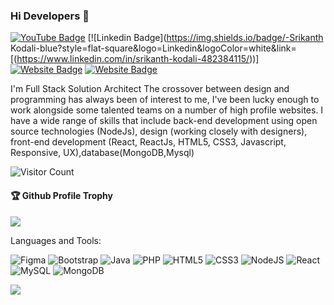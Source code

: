### Hi Developers 👋

[![YouTube Badge](https://img.shields.io/badge/YouTube-Srikanth-red)](https://www.youtube.com/@ms.poonamchauhan743)
[![Linkedin Badge](https://img.shields.io/badge/-Srikanth Kodali-blue?style=flat-square&logo=Linkedin&logoColor=white&link=[(https://www.linkedin.com/in/srikanth-kodali-482384115/))]
[![Website Badge](https://img.shields.io/badge/StackOverflow-Poonam-yellow)](https://stackoverflow.com/users/18828160/poonam-chauhan)
[![Website Badge](https://img.shields.io/badge/WebSite-Poonam-green)](https://poonamchauhan229.github.io/Portfolio_Website/)

I'm
Full Stack Solution Architect
The crossover between design and programming has always been of interest to me, I've been lucky enough to work alongside some talented teams on a number of high profile websites. I have a wide range of skills that include back-end development using open source technologies (NodeJs), design (working closely with designers), front-end development (React, ReactJs, HTML5, CSS3, Javascript, Responsive, UX),database(MongoDB,Mysql)


![Visitor Count](https://profile-counter.glitch.me/skkodali8/count.svg)

<div>
  <h4>🏆 Github Profile Trophy</h4>
  <a href="https://github.com/ryo-ma/github-profile-trophy">    
    <img src="https://github-profile-trophy.vercel.app/?username=skkodali8&column=7"/>
  </a>
</div>

Languages and Tools: 


<img alt="Figma" src="https://img.shields.io/badge/figma-%23F24E1E.svg?style=flat-square&logo=figma&logoColor=white"/> <img alt="Bootstrap" src="https://img.shields.io/badge/bootstrap-%23563D7C.svg?style=flat-square&logo=bootstrap&logoColor=white"/> <img alt="Java" src="https://img.shields.io/badge/java-%23ED8B00.svg?style=flat-square&logo=java&logoColor=white"/> <img alt="PHP" src="https://img.shields.io/badge/php-%23777BB4.svg?style=flat-square&logo=php&logoColor=white"/> <img alt="HTML5" src="https://img.shields.io/badge/html5-%23E34F26.svg?style=flat-square&logo=html5&logoColor=white"/> <img alt="CSS3" src="https://img.shields.io/badge/css3-%231572B6.svg?style=flat-square&logo=css3&logoColor=white"/>
<img alt="NodeJS" src="https://img.shields.io/badge/node.js-%2343853D.svg?style=flat-square&logo=node-dot-js&logoColor=white"/> <img alt="React" src="https://img.shields.io/badge/react-%2320232a.svg?style=flat-square&logo=react&logoColor=%2361DAFB"/> <img alt="MySQL" src="https://img.shields.io/badge/mysql-%2300f.svg?style=flat-square&logo=mysql&logoColor=white"/> <img alt="MongoDB" src ="https://img.shields.io/badge/MongoDB-%234ea94b.svg?style=flat-square&logo=mongodb&logoColor=white"/>

![](https://activity-graph.herokuapp.com/graph?username=poonamchauhan229&theme=react-dark&area=true)
<!--
**Aakashdeveloper/Aakashdeveloper** is a ✨ _special_ ✨ repository because its `README.md` (this file) appears on your GitHub profile.

Here are some ideas to get you started:

- 🔭 I’m currently working on ...
- 🌱 I’m currently learning ...
- 👯 I’m looking to collaborate on ...
- 🤔 I’m looking for help with ...
- 💬 Ask me about ...
- 📫 How to reach me: ...
- 😄 Pronouns: ...
- ⚡ Fun fact: .....

-->
